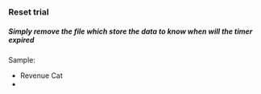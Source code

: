 ### Reset trial
##### Simply remove the file which store the data to know when will the timer expired
Sample:
+ Revenue Cat
+ 